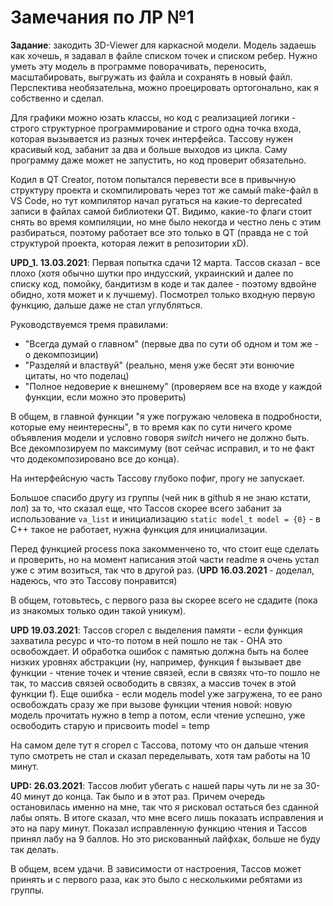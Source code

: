 # Замечания по ЛР №1

**Задание**: закодить 3D-Viewer для каркасной модели. Модель задаешь как хочешь, я задавал в файле списком точек и списком ребер. 
Нужно уметь эту модель в программе поворачивать, переносить, масштабировать, выгружать из файла и сохранять в новый файл. 
Перспектива необязательна, можно проецировать ортогонально, как я собственно и сделал.

Для графики можно юзать классы, но код с реализацией логики - строго структурное программирование и строго одна точка входа, 
которая вызывается из разных точек интерфейса. Тассову нужен красивый код, забанит за два и больше выходов из цикла. Саму программу даже может не запустить, но 
код проверит обязательно.

Кодил в QT Creator, потом попытался перевести все в привычную структуру проекта и скомпилировать через тот же самый make-файл в VS Code, но тут 
компилятор начал ругаться на какие-то deprecated записи в файлах самой библиотеки QT. Видимо, какие-то флаги стоит снять во время компиляции, но мне было некогда 
и честно лень с этим разбираться, поэтому работает все это только в QT (правда не с той структурой проекта, которая лежит в репозитории xD).


**UPD_1. 13.03.2021**: Первая попытка сдачи 12 марта. Тассов сказал - все плохо (хотя обычно шутки про индусский, украинский и далее по списку код, помойку, бандитизм в коде и так далее - поэтому вдвойне обидно, хотя может и к лучшему). Посмотрел только входную первую функцию, дальше даже не стал углубляться.

Руководствуемся тремя правилами:
- "Всегда думай о главном" (первые два по сути об одном и том же - о декомпозиции)
- "Разделяй и властвуй" (реально, меня уже бесят эти вонючие цитаты, но что поделац)
- "Полное недоверие к внешнему" (проверяем все на входе у каждой функции, если можно это проверить)

В общем, в главной функции "я уже погружаю человека в подробности, которые ему неинтересны", в то время как по сути ничего кроме объявления модели и условно говоря *switch* ничего не должно быть. Все декомпозируем по максимуму (вот сейчас исправил, и то не факт что додекомпозировано все до конца).

На интерфейсную часть Тассову глубоко пофиг, прогу не запускает.

Большое спасибо другу из группы (чей ник в github я не знаю кстати, лол) за то, что сказал еще, что Тассов скорее всего забанит за использование `va_list` и инициализацию `static model_t model = {0}` - в С++ такое не работает, нужна функция для инициализации.

Перед функцией process пока закомменчено то, что стоит еще сделать и проверить, но на момент написания этой части readme я очень устал уже с этим возиться, так что в другой раз. (**UPD 16.03.2021** - доделал, надеюсь, что это Тассову понравится)

В общем, готовьтесь, с первого раза вы скорее всего не сдадите (пока из знакомых только один такой уникум).

**UPD 19.03.2021**: Тассов сгорел с выделения памяти - если функция захватила ресурс и что-то потом в ней пошло не так - ОНА это освобождает. И обработка ошибок с памятью должна быть на более низких уровнях абстракции (ну, например, функция f вызывает две функции - чтение точек и чтение связей, если в связях что-то пошло не так, то массив связей освободить в связях, а массив точек в этой функции f).
Еще ошибка - если модель model уже загружена, то ее рано освобождать сразу же при вызове функции чтения новой: новую модель прочитать нужно в temp а потом, если чтение успешно, уже освободить старую и присвоить model = temp

На самом деле тут я сгорел с Тассова, потому что он дальше чтения тупо смотреть не стал и сказал переделывать, хотя там работы на 10 минут.

**UPD: 26.03.2021**: Тассов любит убегать с нашей пары чуть ли не за 30-40 минут до конца. Так было и в этот раз. Причем очередь остановилась именно на мне, так что я рисковал остаться без сданной лабы опять. В итоге сказал, что мне всего лишь показать исправления и это на пару минут. Показал исправленную функцию чтения и Тассов принял лабу на 9 баллов. Но это рискованный лайфхак, больше не буду так делать.

В общем, всем удачи. В зависимости от настроения, Тассов может принять и с первого раза, как это было с несколькими ребятами из группы.
